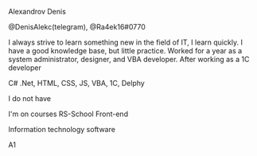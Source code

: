 <p>Alexandrov Denis</p>
<p>@DenisAlekc(telegram), @Ra4ek16#0770</p>
<p>I always strive to learn something new in the field of IT, I learn quickly. I have a good knowledge base, but little practice. Worked for a year as a system administrator, designer, and VBA developer. After working as a 1C developer</P>
<p>C# .Net, HTML, CSS, JS, VBA, 1C, Delphy</p>
<p>I do not have</p>
<p>I'm on courses RS-School Front-end</p>
<p>Information technology software</p>
<p>A1</p>
